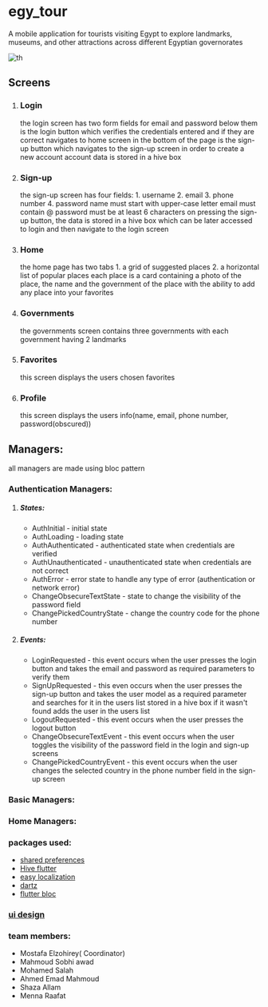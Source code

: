 # egy_tour

A mobile application for tourists visiting Egypt to explore landmarks, museums, and other attractions across different Egyptian governorates

![th](https://github.com/user-attachments/assets/7de6e0b7-42ab-4d28-b1b8-c69c9bb36702)

## Screens

1. ### Login
    the login screen has two form fields for email and password
    below them is the login button which verifies the credentials entered and if they are correct navigates to home screen
    in the bottom of the page is the sign-up button which navigates to the sign-up screen in order to create a new account
    account data is stored in a hive box
2. ### Sign-up
    the sign-up screen has four fields:
        1. username
        2. email
        3. phone number
        4. password
    name must start with upper-case letter
    email must contain @
    password must be at least 6 characters
    on pressing the sign-up button, the data is stored in a hive box which can be later accessed to login and then navigate to the login screen
3. ### Home
    the home page has two tabs
        1. a grid of suggested places 
        2. a horizontal list of popular places
    each place is a card containing a photo of the place, the name and the government of the place with the ability to add any place into your favorites
4. ### Governments
    the governments screen contains three governments with each government having 2 landmarks
5. ### Favorites
    this screen displays the users chosen favorites
6. ### Profile
    this screen displays the users info(name, email, phone number, password(obscured))

## Managers: 
all managers are made using bloc pattern
### Authentication Managers:
1. ##### States: 
   * AuthInitial - initial state
   * AuthLoading - loading state
   * AuthAuthenticated - authenticated state when credentials are verified
   * AuthUnauthenticated - unauthenticated state when credentials are not correct
   * AuthError - error state to handle any type of error (authentication or network error)
   * ChangeObsecureTextState - state to change the visibility of the password field
   * ChangePickedCountryState - change the country code for the phone number

2. ##### Events: 
   * LoginRequested - this event occurs when the user presses the login button and takes the email and password as required parameters to verify them
   * SignUpRequested - this even occurs when the user presses the sign-up button and takes the user model as a required parameter and searches for it in the users list stored in a hive box if it wasn't found adds the user in the users list 
   * LogoutRequested - this event occurs when the user presses the logout button
   * ChangeObsecureTextEvent - this event occurs when the user toggles the visibility of the password field in the login and sign-up screens
   * ChangePickedCountryEvent - this event occurs when the user changes the selected country in the phone number field in the sign-up screen



### Basic Managers: 



### Home Managers: 




### packages used:
- [shared preferences](https://pub.dev/packages/shared_preferences)
- [Hive flutter](https://pub.dev/packages/hive_flutter)
- [easy localization](https://pub.dev/packages/easy_localization)
- [dartz](https://pub.dev/packages/dartz)
- [flutter bloc](https://pub.dev/packages/flutter_bloc)


### [ui design](https://www.figma.com/design/sBPzQg1RO0wmHxRJJHVtpZ/Egy-Tour?node-id=0-1&p=f&t=bnztC7PVr0QlNAls-0)





### team members:
- Mostafa Elzohirey( Coordinator)
- Mahmoud Sobhi awad
- Mohamed Salah
- Ahmed Emad Mahmoud
- Shaza Allam
- Menna Raafat
